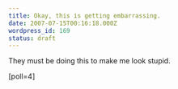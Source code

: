 ```yaml
---
title: Okay, this is getting embarrassing.
date: 2007-07-15T00:16:18.000Z
wordpress_id: 169
status: draft
---
```


They must be doing this to make me look stupid.

\[poll=4\]
